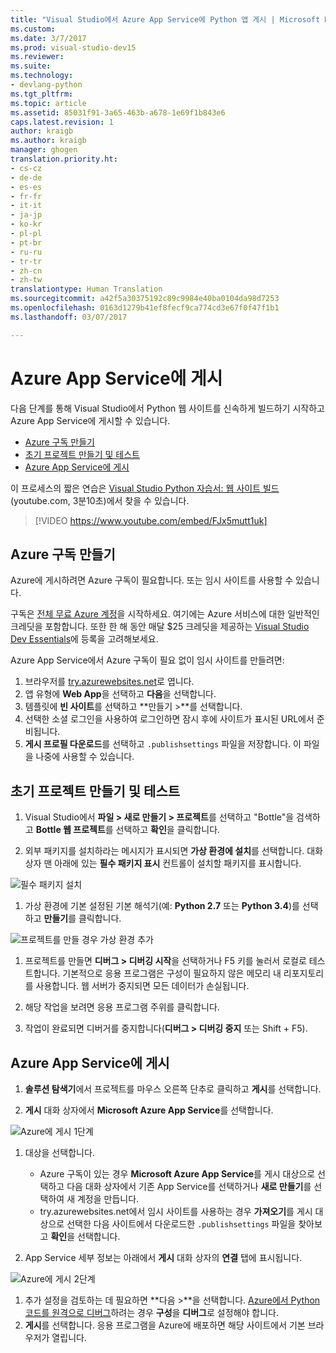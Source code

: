 ```yaml
---
title: "Visual Studio에서 Azure App Service에 Python 앱 게시 | Microsoft Docs"
ms.custom: 
ms.date: 3/7/2017
ms.prod: visual-studio-dev15
ms.reviewer: 
ms.suite: 
ms.technology:
- devlang-python
ms.tgt_pltfrm: 
ms.topic: article
ms.assetid: 85031f91-3a65-463b-a678-1e69f1b843e6
caps.latest.revision: 1
author: kraigb
ms.author: kraigb
manager: ghogen
translation.priority.ht:
- cs-cz
- de-de
- es-es
- fr-fr
- it-it
- ja-jp
- ko-kr
- pl-pl
- pt-br
- ru-ru
- tr-tr
- zh-cn
- zh-tw
translationtype: Human Translation
ms.sourcegitcommit: a42f5a30375192c89c9984e40ba0104da98d7253
ms.openlocfilehash: 0163d1279b41ef8fecf9ca774cd3e67f0f47f1b1
ms.lasthandoff: 03/07/2017

---
```


# <a name="publishing-to-azure-app-service"></a>Azure App Service에 게시

다음 단계를 통해 Visual Studio에서 Python 웹 사이트를 신속하게 빌드하기 시작하고 Azure App Service에 게시할 수 있습니다.

- [Azure 구독 만들기](#create-an-azure-subscription)
- [초기 프로젝트 만들기 및 테스트](#create-and-test-the-initial-project)
- [Azure App Service에 게시](#publish-to-azure-app-service)

이 프로세스의 짧은 연습은 [Visual Studio Python 자습서: 웹 사이트 빌드](https://www.youtube.com/watch?v=FJx5mutt1uk&list=PLReL099Y5nRdLgGAdrb_YeTdEnd23s6Ff&index=6)(youtube.com, 3분10초)에서 찾을 수 있습니다. 

> [!VIDEO https://www.youtube.com/embed/FJx5mutt1uk] 

## <a name="create-an-azure-subscription"></a>Azure 구독 만들기

Azure에 게시하려면 Azure 구독이 필요합니다. 또는 임시 사이트를 사용할 수 있습니다.

구독은 [전체 무료 Azure 계정](https://azure.microsoft.com/en-us/free/)을 시작하세요. 여기에는 Azure 서비스에 대한 일반적인 크레딧을 포함합니다. 또한 한 해 동안 매달 $25 크레딧을 제공하는 [Visual Studio Dev Essentials](https://azure.microsoft.com/en-us/pricing/member-offers/vs-dev-essentials/)에 등록을 고려해보세요.

Azure App Service에서 Azure 구독이 필요 없이 임시 사이트를 만들려면:

1. 브라우저를 [try.azurewebsites.net](https://try.azurewebsites.net)로 엽니다.
1. 앱 유형에 **Web App**을 선택하고 **다음**을 선택합니다.
1. 템플릿에 **빈 사이트**를 선택하고 **만들기 >**를 선택합니다.
1. 선택한 소셜 로그인을 사용하여 로그인하면 잠시 후에 사이트가 표시된 URL에서 준비됩니다.
1. **게시 프로필 다운로드**를 선택하고 `.publishsettings` 파일을 저장합니다. 이 파일을 나중에 사용할 수 있습니다.

## <a name="create-and-test-the-initial-project"></a>초기 프로젝트 만들기 및 테스트

1. Visual Studio에서 **파일 > 새로 만들기 > 프로젝트**를 선택하고 "Bottle"을 검색하고 **Bottle 웹 프로젝트**를 선택하고 **확인**을 클릭합니다.    

1. 외부 패키지를 설치하라는 메시지가 표시되면 **가상 환경에 설치**를 선택합니다. 대화 상자 맨 아래에 있는 **필수 패키지 표시** 컨트롤이 설치할 패키지를 표시합니다.

  ![필수 패키지 설치](media/tutorials-common-external-packages.png)

1. 가상 환경에 기본 설정된 기본 해석기(예: **Python 2.7** 또는 **Python 3.4**)를 선택하고 **만들기**를 클릭합니다.

  ![프로젝트를 만들 경우 가상 환경 추가](media/tutorials-common-add-virtual-environment.png)

1. 프로젝트를 만들면 **디버그 > 디버깅 시작**을 선택하거나 F5 키를 눌러서 로컬로 테스트합니다. 기본적으로 응용 프로그램은 구성이 필요하지 않은 메모리 내 리포지토리를 사용합니다. 웹 서버가 중지되면 모든 데이터가 손실됩니다.

1. 해당 작업을 보려면 응용 프로그램 주위를 클릭합니다.

1. 작업이 완료되면 디버거를 중지합니다(**디버그 > 디버깅 중지** 또는 Shift + F5).

## <a name="publish-to-azure-app-service"></a>Azure App Service에 게시

1. **솔루션 탐색기**에서 프로젝트를 마우스 오른쪽 단추로 클릭하고 **게시**를 선택합니다. 

1. **게시** 대화 상자에서 **Microsoft Azure App Service**를 선택합니다.

  ![Azure에 게시 1단계](media/tutorials-common-publish-1.png)

1. 대상을 선택합니다.

    - Azure 구독이 있는 경우 **Microsoft Azure App Service**를 게시 대상으로 선택하고 다음 대화 상자에서 기존 App Service를 선택하거나 **새로 만들기**를 선택하여 새 계정을 만듭니다.
    - try.azurewebsites.net에서 임시 사이트를 사용하는 경우 **가져오기**를 게시 대상으로 선택한 다음 사이트에서 다운로드한 `.publishsettings` 파일을 찾아보고 **확인**을 선택합니다.

1. App Service 세부 정보는 아래에서 **게시** 대화 상자의 **연결** 탭에 표시됩니다.

  ![Azure에 게시 2단계](media/tutorials-common-publish-2.png)

1. 추가 설정을 검토하는 데 필요하면 **다음 >**을 선택합니다. [Azure에서 Python 코드를 원격으로 디버그](debugging-azure-remote.md)하려는 경우 **구성**을 **디버그**로 설정해야 합니다.
1. **게시**를 선택합니다. 응용 프로그램을 Azure에 배포하면 해당 사이트에서 기본 브라우저가 열립니다. 
